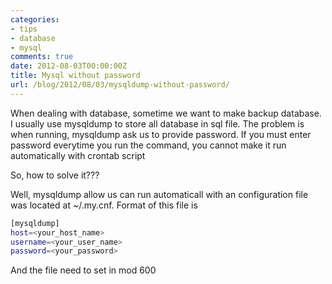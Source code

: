 ```yaml
---
categories:
- tips
- database
- mysql
comments: true
date: 2012-08-03T00:00:00Z
title: Mysql without password
url: /blog/2012/08/03/mysqldump-without-password/
---
```


When dealing with database, sometime we want to make backup database.
I usually use mysqldump to store all database in sql file.
The problem is when running, mysqldump ask us to provide password.
If you must enter password everytime you run the command, you cannot make it run
automatically with crontab script

<!--more-->

So, how to solve it???

Well, mysqldump allow us can run automaticall with an configuration file was
located at ~/.my.cnf. Format of this file is

```bash
[mysqldump]
host=<your_host_name>
username=<your_user_name>
password=<your_password>
```

And the file need to set in mod 600
